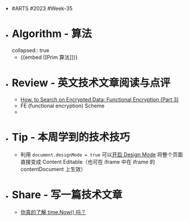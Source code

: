 - #ARTS #2023 #Week-35
- # Algorithm - 算法
  collapsed:: true
	- {{embed [[Prim 算法]]}}
- # Review - 英文技术文章阅读与点评
	- [How. to Search on Encrypted Data: Functional Encryption (Part 3)](https://esl.cs.brown.edu/blog/how-to-search-on-encrypted-data-functional-encryption-part-3/)
	- FE (functional encryption) Scheme
	-
- # Tip - 本周学到的技术技巧
	- 利用 `document.designMode = true` 可以[开启 Design Mode](https://developer.mozilla.org/en-US/docs/Web/API/Document/designMode) 将整个页面直接变成 Content Editable（也可在 iframe 中在 iframe 的 contentDocument 上生效）
- # Share - 写一篇技术文章
	- [你真的了解 time.Now() 吗？](https://articles.singee.me/golang-time)